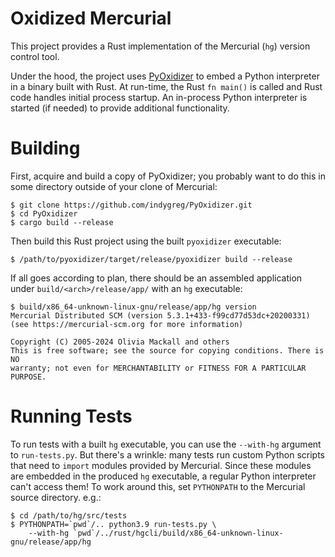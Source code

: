 # Oxidized Mercurial

This project provides a Rust implementation of the Mercurial (`hg`)
version control tool.

Under the hood, the project uses
[PyOxidizer](https://github.com/indygreg/PyOxidizer) to embed a Python
interpreter in a binary built with Rust. At run-time, the Rust `fn main()`
is called and Rust code handles initial process startup. An in-process
Python interpreter is started (if needed) to provide additional
functionality.

# Building

First, acquire and build a copy of PyOxidizer; you probably want to do this in
some directory outside of your clone of Mercurial:

    $ git clone https://github.com/indygreg/PyOxidizer.git
    $ cd PyOxidizer
    $ cargo build --release

Then build this Rust project using the built `pyoxidizer` executable:

    $ /path/to/pyoxidizer/target/release/pyoxidizer build --release

If all goes according to plan, there should be an assembled application
under `build/<arch>/release/app/` with an `hg` executable:

    $ build/x86_64-unknown-linux-gnu/release/app/hg version
    Mercurial Distributed SCM (version 5.3.1+433-f99cd77d53dc+20200331)
    (see https://mercurial-scm.org for more information)

    Copyright (C) 2005-2024 Olivia Mackall and others
    This is free software; see the source for copying conditions. There is NO
    warranty; not even for MERCHANTABILITY or FITNESS FOR A PARTICULAR PURPOSE.

# Running Tests

To run tests with a built `hg` executable, you can use the `--with-hg`
argument to `run-tests.py`. But there's a wrinkle: many tests run custom
Python scripts that need to `import` modules provided by Mercurial. Since
these modules are embedded in the produced `hg` executable, a regular
Python interpreter can't access them! To work around this, set `PYTHONPATH`
to the Mercurial source directory. e.g.:

    $ cd /path/to/hg/src/tests
    $ PYTHONPATH=`pwd`/.. python3.9 run-tests.py \
        --with-hg `pwd`/../rust/hgcli/build/x86_64-unknown-linux-gnu/release/app/hg
